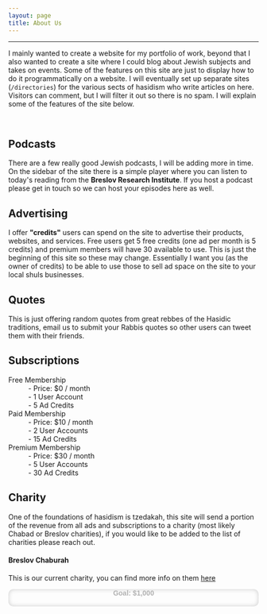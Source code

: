 ```yaml
---
layout: page
title: About Us
---
```


<hr class="col-9" />
<p class="lead">
I mainly wanted to create a website for my portfolio of work, beyond that I also wanted to create a site where I could blog about Jewish subjects and takes on events. Some of the features on this site are just to display how to do it programmatically on a website. I will eventually set up separate sites (<code>/directories</code>) for the various sects of hasidism who write articles on here. Visitors can comment, but I will filter it out so there is no spam. I will explain some of the features of the site below.
</p>
<p>&nbsp;</p>

## Podcasts
There are a few really good Jewish podcasts, I will be adding more in time. On the sidebar of the site there is a simple player where you can listen to today's reading from the **Breslov Research Institute**. If you host a podcast please get in touch so we can host your episodes here as well.

## Advertising
I offer **"credits"** users can spend on the site to advertise their products, websites, and services. Free users get 5 free credits (one ad per month is 5 credits) and premium members will have 30 available to use. This is just the beginning of this site so these may change. Essentially I want you (as the owner of credits) to be able to use those to sell ad space on the site to your local shuls businesses.

## Quotes
This is just offering random quotes from great rebbes of the Hasidic traditions, email us to submit your Rabbis quotes so other users can tweet them with their friends.

## Subscriptions

<dl>
  <dt>Free Membership</dt>
  <dd>
    - Price: $0 / month<br/>
    - 1 User Account<br/>
    - 5 Ad Credits
  </dd>
  <dt>Paid Membership</dt>
  <dd>
    - Price: $10 / month<br/>
    - 2 User Accounts<br/>
    - 15 Ad Credits
  </dd>
  <dt>Premium Membership</dt>
  <dd>
    - Price: $30 / month<br/>
    - 5 User Accounts<br/>
    - 30 Ad Credits
  </dd>  
</dl>

## Charity
One of the foundations of hasidism is tzedakah, this site will send a portion of the revenue from all ads and subscriptions to a charity (most likely Chabad or Breslov charities), if you would like to be added to the list of charities please reach out.

#### Breslov Chaburah
This is our current charity, you can find more info on them [here](https://breslov.org/donate/)

<style>
.progress-bg {
	margin: 0 auto;
	width: 100%;
	height: 35px;
	border-radius: 10px;
  text-align: center;
	-moz-box-shadow:    inset 0 0 10px #ccc;
	-webkit-box-shadow: inset 0 0 10px #ccc;
	box-shadow:         inset 0 0 10px #ccc;
}

.progress-bar {
	height: 35px;
	border-radius: 10px;
	float: left;
	width: 20%;
	/* fallback */ 
	background-color: #1c314a; 
	
	/* Safari 4-5, Chrome 1-9 */ 
	background: -webkit-gradient(linear, 0% 0%, 0% 100%, from(#1c314a), to(#27425f)); 
	
	/* Safari 5.1, Chrome 10+ */ 
	background: -webkit-linear-gradient(top, #1c314a, #27425f); 
	
	/* Firefox 3.6+ */ 
	background: -moz-linear-gradient(top, #1c314a, #27425f); 
	
	/* IE 10 */ 
	background: -ms-linear-gradient(top, #1c314a, #27425f); 
	
	/* Opera 11.10+ */ 
	background: -o-linear-gradient(top, #1c314a, #27425f);	
}

.progress-bg h3.goal, .progress-bg h3.raised {
	font-family: Arial,sans-serif;
  font-size: 1em;
  font-weight: 600;
	text-align: center;
	display: inline;
}


.progress-bg h3.raised {
	color: #fff;
	margin: 14px 25px 0 50px;
	padding: 0 25px 0 0;
}

.progress-bg h3.goal {
	color: #b2b2b2;
  text-align: center;
}

body .progress-bg h3.raised {
    -webkit-animation: fadein 4s; /* Safari and Chrome */
       -moz-animation: fadein 4s; /* Firefox */
        -ms-animation: fadein 4s; /* Internet Explorer */
         -o-animation: fadein 4s; /* Opera */
            animation: fadein 4s;
}

@keyframes fadein {
    from { opacity: 0; }
    to   { opacity: 1; }
}

/* Firefox */
@-moz-keyframes fadein {
    from { opacity: 0; }
    to   { opacity: 1; }
}

/* Safari and Chrome */
@-webkit-keyframes fadein {
    from { opacity: 0; }
    to   { opacity: 1; }
}

/* Internet Explorer */
@-ms-keyframes fadein {
    from { opacity: 0; }
    to   { opacity: 1; }
}​

/* Opera */
@-o-keyframes fadein {
    from { opacity: 0; }
    to   { opacity: 1; }
}​

.progress-bg h3.goal {
	float: right;
	display: inline;
	padding: 0 25px 0 0;
  text-align: center;
}

body .progress-bg div {
	-webkit-animation: progress-bar 2s ease forwards;
	-moz-animation: progress-bar 2s ease forwards;
	-o-animation: progress-bar 2s ease forwards;
	animation: progress-bar 2s ease forwards;
}

@-webkit-keyframes progress-bar {
    from { width: 0%; }
    to { width: 20%; }
}

@-moz-keyframes progress-bar {
    from { width: 0%; }
    to { width: 20%; }
}

@-o-keyframes progress-bar {
    from { width: 0%; }
    to { width: 20%; }
}

@keyframes progress-bar {
    from { width: 0%; }
    to { width: 20%; }
}
</style>

<div class="progress-bg">
  <div class="progress-bar">
    <h3 class="raised">$17&nbsp;raised </h3>
  </div>
  <h3 class="goal">Goal: $1,000</h3>
</div>